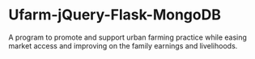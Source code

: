 # Ufarm-jQuery-Flask-MongoDB
A program to promote and support urban farming practice while easing market access and improving on the family earnings and livelihoods.
